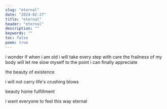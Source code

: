 ```yaml
---
slug: "eternal"
date: "2024-02-27"
title: "eternal"
header: "eternal"
description: ""
keywords: ""
toc: false
poem: true
---
```


i wonder if
when i am old
i will take every step with care
the frailness of my body
will let me slow myself to the point
i can finally appreciate

the beauty of existence

i will not carry
life's crushing blows

beauty
home
fulfillment

i want everyone to feel this way
eternal

